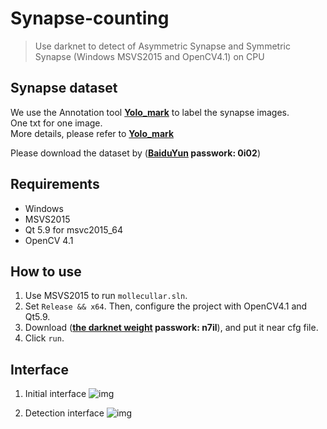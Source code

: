 # Synapse-counting  
> Use darknet to detect of Asymmetric Synapse and Symmetric Synapse (Windows MSVS2015 and OpenCV4.1) on CPU

## Synapse dataset  
We use the Annotation tool **[Yolo_mark](https://github.com/lcylmhlcy/Yolo_mark)** to label the synapse images.  
One txt for one image.  
More details, please refer to **[Yolo_mark](https://github.com/lcylmhlcy/Yolo_mark)**

Please download the dataset by (**[BaiduYun](https://pan.baidu.com/s/1I0lbDRqd73iX1EL5W2yCRA) passwork: 0i02**)

## Requirements
- Windows
- MSVS2015
- Qt 5.9 for msvc2015_64
- OpenCV 4.1

## How to use
1. Use MSVS2015 to run `mollecullar.sln`.
2. Set `Release && x64`. Then, configure the project with OpenCV4.1 and Qt5.9.
3. Download (**[the darknet weight](https://pan.baidu.com/s/1Gy9fsNqFrZ95ZGAyOIMQoA) passwork: n7il**), and put it near cfg file.
3. Click `run`.

## Interface

1. Initial interface
![img](https://github.com/lcylmhlcy/Synapse-counting/raw/master/img/1.png)

2. Detection interface
![img](https://github.com/lcylmhlcy/Synapse-counting/raw/master/img/2.png)


